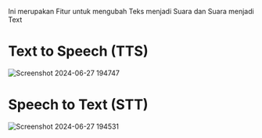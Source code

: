 Ini merupakan Fitur untuk mengubah Teks menjadi Suara dan Suara menjadi Text

# Text to Speech (TTS)
![Screenshot 2024-06-27 194747](https://github.com/GeryArdiansyah/Android-TTS-STT/assets/137260782/a6b4c309-6c5f-4da5-aa4d-3f76d66afb39)

# Speech to Text (STT)
![Screenshot 2024-06-27 194531](https://github.com/GeryArdiansyah/Android-TTS-STT/assets/137260782/c36a48d1-eac8-4b83-b347-a59b760ae4a1)
